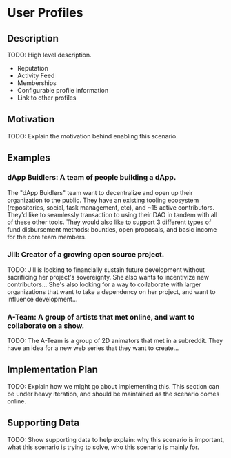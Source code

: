 # User Profiles  
## Description  
TODO: High level description.  
* Reputation  
* Activity Feed  
* Memberships  
* Configurable profile information  
* Link to other profiles  

## Motivation  
TODO: Explain the motivation behind enabling this scenario.  

## Examples  
### dApp Buidlers: A team of people building a dApp.
The "dApp Buidlers" team want to decentralize and open up their organization to the public. They have an existing tooling ecosystem (repositories, social, task management, etc), and ~15 active contributors. They'd like to seamlessly transaction to using their DAO in tandem with all of these other tools. They would also like to support 3 different types of fund disbursement methods: bounties, open proposals, and basic income for the core team members.  
### Jill: Creator of a growing open source project.  
TODO: Jill is looking to financially sustain future development without sacrificing her project's sovereignty. She also wants to incentivize new contributors... She's also looking for a way to collaborate with larger organizations that want to take a dependency on her project, and want to influence development...  
### A-Team: A group of artists that met online, and want to collaborate on a show.  
TODO: The A-Team is a group of 2D animators that met in a subreddit. They have an idea for a new web series that they want to create...  

## Implementation Plan  
TODO: Explain how we might go about implementing this. This section can be under heavy iteration, and should be maintained as the scenario comes online.  

## Supporting Data  
TODO: Show supporting data to help explain: why this scenario is important, what this scenario is trying to solve, who this scenario is mainly for.  
